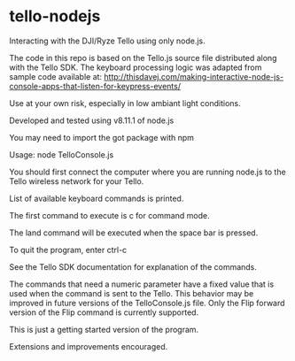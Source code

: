 # tello-nodejs
Interacting with the DJI/Ryze Tello using only node.js.

The code in this repo is based on the Tello.js source file distributed along with the Tello SDK.
The keyboard processing logic was adapted from sample code available at:
http://thisdavej.com/making-interactive-node-js-console-apps-that-listen-for-keypress-events/

Use at your own risk, especially in low ambiant light conditions.

Developed and tested using v8.11.1 of node.js

You may need to import the got package with npm

Usage: node TelloConsole.js

You should first connect the computer where you are running node.js to the Tello wireless network for your Tello.

List of available keyboard commands is printed.

The first command to execute is c for command mode.

The land command will be executed when the space bar is pressed.

To quit the program, enter ctrl-c

See the Tello SDK documentation for explanation of the commands.

The commands that need a numeric parameter have a fixed value that is used when the command is sent to the Tello. This behavior may be improved in future versions of the TelloConsole.js file. Only the Flip forward version of the Flip command is currently supported.

This is just a getting started version of the program.

Extensions and improvements encouraged.
